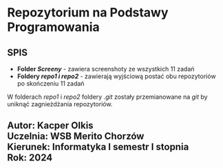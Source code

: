<h1>Repozytorium na Podstawy Programowania</h1>
<h2>SPIS</h2>
<ul>
    <li><b>Folder <i>Screeny</i></b> - zawiera screenshoty ze wszystkich 11 zadań</li>
    <li><b>Foldery <i>repo1 i repo2</i></b> - zawierają wyjściową postać obu repozytoriów po skończeniu 11 zadań</li>
</ul>
<p>W folderach <i>repo1</i> i <i>repo2</i> foldery <i>.git</i> zostały przemianowane na <i>git</i> by uniknąć zagnieżdżania repozytoriów.</p>
<h2>
    Autor: Kacper Olkis<br/>
    Uczelnia: WSB Merito Chorzów<br/>
    Kierunek: Informatyka I semestr I stopnia<br/>
    Rok: 2024
</h2>